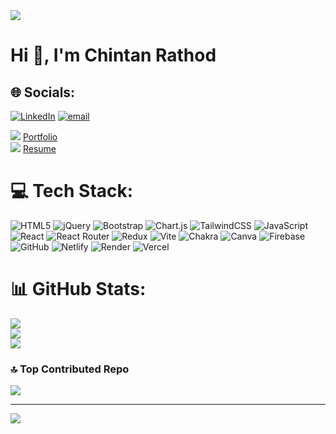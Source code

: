 <img src="https://media.licdn.com/dms/image/v2/D4E16AQFDtPkSENuHwg/profile-displaybackgroundimage-shrink_200_800/profile-displaybackgroundimage-shrink_200_800/0/1671616513190?e=2147483647&v=beta&t=hEXJ5s6WR4tod3lIEO6np8nCHQtnO-FsGZ3qzsgqwHE" atl="" style="border-radius: 10;" />

<h1>Hi 👋, I'm Chintan Rathod</h1>


## 🌐 Socials:
[![LinkedIn](https://img.shields.io/badge/LinkedIn-%230077B5.svg?logo=linkedin&logoColor=white)](https://linkedin.com/in/https://www.linkedin.com/in/chintan-rathod-4b1503303?utm_source=share&utm_campaign=share_via&utm_content=profile&utm_medium=android_app) [![email](https://img.shields.io/badge/Email-D14836?logo=gmail&logoColor=white)](mailto:chintanrathod2002@gmail.com) 

<div><img src="https://media-hosting.imagekit.io//4beb226fdf6f47df/suitcase.png?Expires=1836223396&Key-Pair-Id=K2ZIVPTIP2VGHC&Signature=S4sfxmEtpCtPeFDGamP0aP~xqQqzfleqyU6scGfgQvkFphey9QPUGV-d1SGbjZcIx3PwLKVTBzDWwhoUUDSCdC95J1f28seFGIFdE5DqlOloukh8lGMzAeBdYFCp8w-QgMAOPGsZFhGXjmlTs9DXLmAF7gQi-M7Xqg~6MVuTdoGiYNbpA9aSomCEB8u-50DFAZsDvLD9I0bjzGH6X5pUZow~m3W6Ej2qnTDVRyobY5BoYjwEUIks~Fo5XAAmn0Eq3lYqxBPLmWtNRUdHQYV1y4zgciW0-PTxp-poy~A7ssIr9pA5IbrMx5jbY97YcUF0vmsuzjIX5EJCml6Q3q3Z2A__" /> <a href="https://chintanrathod08-github-io.vercel.app/" width="24px">Portfolio</a> </div>
<div><img src="https://media-hosting.imagekit.io//62c595ce222243c8/resume.png?Expires=1836223386&Key-Pair-Id=K2ZIVPTIP2VGHC&Signature=0m4xG0AwJX6JaiP9ggbGSXW2hZp53b4JTwSWKBMwdkoVT627-Xb23hCLIhNwquj4JJ-bBzf7fUfYBqQ7XZsJKKq3v--StT2qFD2AYoF3o81DJ50qfbB3Dz4CH~vFbhWycaMdNrbSCS8xkIYRgRpU53xZIVIq4wntznPASn0Fjj8ZS2OtnCNnGUdctx1Fet0C2pzgXaDiaLQhThHahcY18xqRs5a1CJo9iH2VSeVQlHwE-7EfyEGcdFggti4yJ2J~mJzfCnfJMviP~bN0QaHm8P54LHGQPwV5KjKB4WEBDg2L~vfA6G7fOvUeOvGw0yI1n-G-UhmzL1wI~6XSpNyOBw__" /> <a href="https://drive.google.com/file/d/1N01J3VSy2q8aHiRZo2P2kzax4d-5NVEh/view?usp=drive_link" width="24px" >Resume</a> </div>


# 💻 Tech Stack:
![HTML5](https://img.shields.io/badge/html5-%23E34F26.svg?style=for-the-badge&logo=html5&logoColor=white) ![jQuery](https://img.shields.io/badge/jquery-%230769AD.svg?style=for-the-badge&logo=jquery&logoColor=white) ![Bootstrap](https://img.shields.io/badge/bootstrap-%238511FA.svg?style=for-the-badge&logo=bootstrap&logoColor=white) ![Chart.js](https://img.shields.io/badge/chart.js-F5788D.svg?style=for-the-badge&logo=chart.js&logoColor=white) ![TailwindCSS](https://img.shields.io/badge/tailwindcss-%2338B2AC.svg?style=for-the-badge&logo=tailwind-css&logoColor=white) ![JavaScript](https://img.shields.io/badge/javascript-%23323330.svg?style=for-the-badge&logo=javascript&logoColor=%23F7DF1E) ![React](https://img.shields.io/badge/react-%2320232a.svg?style=for-the-badge&logo=react&logoColor=%2361DAFB) ![React Router](https://img.shields.io/badge/React_Router-CA4245?style=for-the-badge&logo=react-router&logoColor=white) ![Redux](https://img.shields.io/badge/redux-%23593d88.svg?style=for-the-badge&logo=redux&logoColor=white) ![Vite](https://img.shields.io/badge/vite-%23646CFF.svg?style=for-the-badge&logo=vite&logoColor=white) ![Chakra](https://img.shields.io/badge/chakra-%234ED1C5.svg?style=for-the-badge&logo=chakraui&logoColor=white) ![Canva](https://img.shields.io/badge/Canva-%2300C4CC.svg?style=for-the-badge&logo=Canva&logoColor=white) ![Firebase](https://img.shields.io/badge/firebase-a08021?style=for-the-badge&logo=firebase&logoColor=ffcd34) ![GitHub](https://img.shields.io/badge/github-%23121011.svg?style=for-the-badge&logo=github&logoColor=white) ![Netlify](https://img.shields.io/badge/netlify-%23000000.svg?style=for-the-badge&logo=netlify&logoColor=#00C7B7) ![Render](https://img.shields.io/badge/Render-%46E3B7.svg?style=for-the-badge&logo=render&logoColor=white) ![Vercel](https://img.shields.io/badge/vercel-%23000000.svg?style=for-the-badge&logo=vercel&logoColor=white)
# 📊 GitHub Stats:
![](https://github-readme-stats.vercel.app/api?username=chintanrathod08&theme=dark&hide_border=false&include_all_commits=false&count_private=false)<br/>
![](https://nirzak-streak-stats.vercel.app/?user=chintanrathod08&theme=dark&hide_border=false)<br/>
![](https://github-readme-stats.vercel.app/api/top-langs/?username=chintanrathod08&theme=dark&hide_border=false&include_all_commits=false&count_private=false&layout=compact)

### 🔝 Top Contributed Repo
![](https://github-contributor-stats.vercel.app/api?username=chintanrathod08&limit=5&theme=dark&combine_all_yearly_contributions=true)

---
[![](https://visitcount.itsvg.in/api?id=chintanrathod08&icon=0&color=0)](https://visitcount.itsvg.in)

<!-- Proudly created with GPRM ( https://gprm.itsvg.in ) -->
